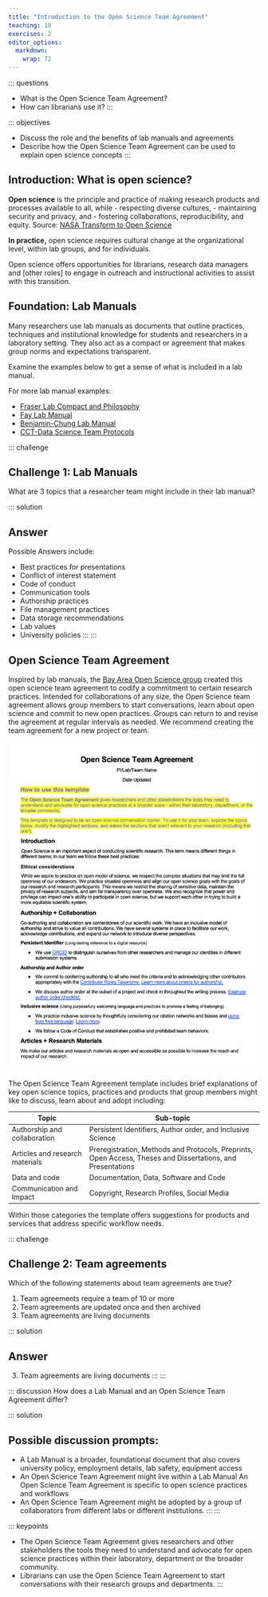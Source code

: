 ```yaml
---
title: "Introduction to the Open Science Team Agreement"
teaching: 10
exercises: 2
editor_options: 
  markdown: 
    wrap: 72
---
```


::: questions
-   What is the Open Science Team Agreement?
-   How can librarians use it?
:::

::: objectives
-   Discuss the role and the benefits of lab manuals and agreements
-   Describe how the Open Science Team Agreement can be used to explain
    open science concepts
:::

## Introduction: What is open science?

**Open science** is the principle and practice of making research
products and processes available to all, while - respecting diverse
cultures, - maintaining security and privacy, and - fostering
collaborations, reproducibility, and equity. Source: [NASA Transform to
Open
Science](https://nasa.github.io/Transform-to-Open-Science/what-is-open-science/)

**In practice,** open science requires cultural change at the
organizational level, within lab groups, and for individuals.

Open science offers opportunities for librarians, research data managers
and [other roles] to engage in outreach and instructional activities to
assist with this transition.

## Foundation: Lab Manuals

Many researchers use lab manuals as documents that outline practices,
techniques and institutional knowledge for students and researchers in a
laboratory setting. They also act as a compact or agreement that makes
group norms and expectations transparent.

Examine the examples below to get a sense of what is included in a lab
manual.

For more lab manual examples:

-   [Fraser Lab Compact and
    Philosophy](https://fraserlab.com/philosophy/)
-   [Fay Lab Manual](https://thefaylab.github.io/lab-manual/)
-   [Benjamin-Chung Lab Manual](https://jadebc.github.io/lab-manual/)
-   [CCT-Data Science Team Protocols](https://osf.io/tzmhp/wiki/home/)

::: challenge
## Challenge 1: Lab Manuals

What are 3 topics that a researcher team might include in their lab
manual?

::: solution
## Answer

Possible Answers include:

-   Best practices for presentations
-   Conflict of interest statement
-   Code of conduct
-   Communication tools
-   Authorship practices
-   File management practices
-   Data storage recommendations
-   Lab values
-   University policies
:::
:::

## Open Science Team Agreement

Inspired by lab manuals, the [Bay Area Open Science
group](https://bayareaopensciencegroup.github.io/) created this open
science team agreement to codify a commitment to certain research
practices. Intended for collaborations of any size, the Open Science
team agreement allows group members to start conversations, learn about
open science and commit to new open practices. Groups can return to and
revise the agreement at regular intervals as needed. We recommend
creating the team agreement for a new project or team.

![Alt text](fig/team_agreement_page_1.png)

The Open Science Team Agreement template includes brief explanations of
key open science topics, practices and products that group members might
like to discuss, learn about and adopt including:

| Topic                           | Sub-topic                                                                                                   |
|------------------------------------|------------------------------------|
| Authorship and collaboration    | Persistent Identifiers, Author order, and Inclusive Science                                                 |
| Articles and research materials | Preregistration, Methods and Protocols, Preprints, Open Access, Theses and Dissertations, and Presentations |
| Data and code                   | Documentation, Data, Software and Code                                                                      |
| Communication and Impact        | Copyright, Research Profiles, Social Media                                                                  |

Within those categories the template offers suggestions for products and
services that address specific workflow needs.

::: challenge
## Challenge 2: Team agreements

Which of the following statements about team agreements are true?

1.  Team agreements require a team of 10 or more
2.  Team agreements are updated once and then archived
3.  Team agreements are living documents

::: solution
## Answer

3.  Team agreements are living documents
:::
:::

::: discussion
How does a Lab Manual and an Open Science Team Agreement differ?

::: solution
## Possible discussion prompts: 
- A Lab Manual is a broader, foundational document that also covers university policy, employment details, lab safety, equipment access 
- An Open Science Team Agreement might live within a Lab Manual An Open Science Team Agreement is specific to open science practices and workflows 
- An Open Science Team Agreement might be adopted by a group of collaborators from different labs or different institutions.
:::
:::

::: keypoints
- The Open Science Team Agreement gives researchers and other stakeholders the tools they need to understand and advocate for open science practices within their laboratory, department or the broader community.
- Librarians can use the Open Science Team Agreement to start conversations with their research groups and departments.
:::
